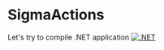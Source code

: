 # SigmaActions
Let's try to compile .NET application
[![.NET](https://github.com/misha99fr/SigmaActions/actions/workflows/dotnet.yml/badge.svg?branch=main)](https://github.com/misha99fr/SigmaActions/actions/workflows/dotnet.yml)
